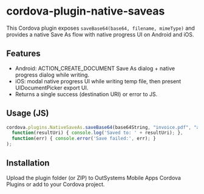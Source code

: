 # cordova-plugin-native-saveas

This Cordova plugin exposes `saveBase64(base64, filename, mimeType)` and provides a native Save As flow with native progress UI on Android and iOS.

## Features
- Android: ACTION_CREATE_DOCUMENT Save As dialog + native progress dialog while writing.
- iOS: modal native progress UI while writing temp file, then present UIDocumentPicker export UI.
- Returns a single success (destination URI) or error to JS.

## Usage (JS)
```javascript
cordova.plugins.NativeSaveAs.saveBase64(base64String, "invoice.pdf", "application/pdf",
  function(resultUri) { console.log('Saved to: ' + resultUri); },
  function(err) { console.error('Save failed:', err); }
);
```

## Installation
Upload the plugin folder (or ZIP) to OutSystems Mobile Apps Cordova Plugins or add to your Cordova project.
